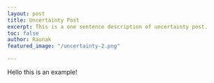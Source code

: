 ```yaml
---
layout: post
title: Uncertainty Post
excerpt: This is a one sentence description of uncertainty post.
toc: false
author: Raunak
featured_image: "/uncertainty-2.png"

---
```

Hello this is an example!